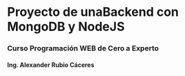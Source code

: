# Proyecto de unaBackend con MongoDB y NodeJS

### Curso Programación WEB de Cero a Experto

#### Ing. Alexander Rubio Cáceres